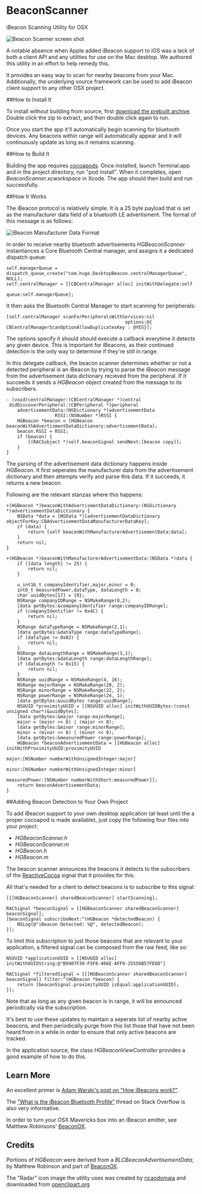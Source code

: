 BeaconScanner
=============

iBeacon Scanning Utility for OSX

![Beacon Scanner screen shot](Docs/ScreenShot.png)

A notable absence when Apple added iBeacon support to iOS was a lack of both a client API and any utilities for use on the Mac desktop. We authored this utility in an effort to help remedy this.

It provides an easy way to scan for nearby beacons from your Mac. Additionally, the underlying source framework can be used to add iBeacon client support to any other OSX project. 

##How to Install It

To install without building from source, first [download the prebuilt archive](https://github.com/mlwelles/BeaconScanner/releases/download/1.1/BeaconScanner-1.1.4.zip).  Double click the zip to extract, and then double click again to run. 

Once you start the app it'll automatically begin scanning for bluetooth devices.  Any beacons within range will automatically appear and it will continuously update as long as it remains scanning.

##How to Build It

Building the app requires [cocoapods](http://cocoapods.org).  Once installed, launch Terminal.app and in the project directory, run "pod install".  When it completes, open *BeaconScanner.xcworkspace*  in Xcode.  The app should then build and run successfully. 



##How It Works


The iBeacon protocol is relatively simple.  It is a 25 byte payload that is set as the manufacturer data field of a bluetooth LE advertisment.  The format of this message is as follows:

![iBeacon Manufacturer Data Format](Docs/iBeaconManufacturerDataFormat.png)

In order to receive nearby bluetooth advertisements *HGBeaconScanner* instantiances a Core Bluetooth Central manager, and assigns it a dedicated dispatch queue:

	self.managerQueue = dispatch_queue_create("com.huge.DesktopBeacon.centralManagerQueue", NULL);
    self.centralManager = [[CBCentralManager alloc] initWithDelegate:self
                                                               queue:self.managerQueue];

It then asks the Bluetooth Central Manager to start scanning for peripherals:

	[self.centralManager scanForPeripheralsWithServices:nil
                                                options:@{ CBCentralManagerScanOptionAllowDuplicatesKey : @YES}];


The options specify it should should execute a callback everytime it detects any given device. This is important for iBeacons, as their continued detection is the only way to determine if they're still in range. 

In this delegate callback, the beacon scanner determines whether or not a detected peripheral is an iBeacon by trying to parse the iBeacon message from the advertisement data dictionary recieved from the peripheral. If it succeeds it sends a *HGBeacon* object created from the message to its subscribers. 

	- (void)centralManager:(CBCentralManager *)central
	 didDiscoverPeripheral:(CBPeripheral *)peripheral
 	    advertisementData:(NSDictionary *)advertisementData
    	              RSSI:(NSNumber *)RSSI {
    	HGBeacon *beacon = [HGBeacon beaconWithAdvertismentDataDictionary:advertisementData];
	    beacon.RSSI = RSSI;
	    if (beacon) {
    	    [(RACSubject *)self.beaconSignal sendNext:[beacon copy]];
	    }
	}

The parsing of the advertisement data dictionary happens inside *HGBeacon*.  It first seperates the manufacturer data from the advertisement dictionary and then attempts verify and parse this data.  If it succeeds, it returns a new beacon.

Following are the relevant stanzas where this happens:

	+(HGBeacon *)beaconWithAdvertismentDataDictionary:(NSDictionary *)advertisementDataDictionary {
	    NSData *data = (NSData *)[advertisementDataDictionary objectForKey:CBAdvertisementDataManufacturerDataKey];
	    if (data) {
	        return [self beaconWithManufacturerAdvertisementData:data];
	    }
	    return nil;
	}

	+(HGBeacon *)beaconWithManufacturerAdvertisementData:(NSData *)data {
	    if ([data length] != 25) {
	        return nil;
	    }

	    u_int16_t companyIdentifier,major,minor = 0;
	    int8_t measuredPower,dataType, dataLength = 0;
	    char uuidBytes[17] = {0};
	    NSRange companyIDRange = NSMakeRange(0,2);
	    [data getBytes:&companyIdentifier range:companyIDRange];
	    if (companyIdentifier != 0x4C) {
	        return nil;
	    }
	    NSRange dataTypeRange = NSMakeRange(2,1);
	    [data getBytes:&dataType range:dataTypeRange];
	    if (dataType != 0x02) {
	        return nil;
	    }
	    NSRange dataLengthRange = NSMakeRange(3,1);
	    [data getBytes:&dataLength range:dataLengthRange];
	    if (dataLength != 0x15) {
	        return nil;
	    }
	    NSRange uuidRange = NSMakeRange(4, 16);
	    NSRange majorRange = NSMakeRange(20, 2);
	    NSRange minorRange = NSMakeRange(22, 2);
	    NSRange powerRange = NSMakeRange(24, 1);
    	[data getBytes:&uuidBytes range:uuidRange];
	    NSUUID *proximityUUID = [[NSUUID alloc] initWithUUIDBytes:(const unsigned char*)&uuidBytes];
	    [data getBytes:&major range:majorRange];
	    major = (major >> 8) | (major << 8);
	    [data getBytes:&minor range:minorRange];
	    minor = (minor >> 8) | (minor << 8);
	    [data getBytes:&measuredPower range:powerRange];
	    HGBeacon *beaconAdvertisementData = [[HGBeacon alloc] initWithProximityUUID:proximityUUID
	                                                                          major:[NSNumber numberWithUnsignedInteger:major]
	                                                                          minor:[NSNumber numberWithUnsignedInteger:minor]
	                                                                  measuredPower:[NSNumber numberWithShort:measuredPower]];
	    return beaconAdvertisementData;
	}


##Adding Beacon Detection to Your Own Project

To add iBeacon support to your own desktop application (at least until the a proper cocoapod is made available), just copy the following four files into your project:  

- *HGBeaconScanner.h*
- *HGBeaconScanner.m*
- *HGBeacon.h*
- *HGBeacon.m*

The beacon scanner announces the beacons it detects to the subscribers of the [ReactiveCocoa](https://github.com/ReactiveCocoa/ReactiveCocoa) signal that it provides for this.  

All that's needed for a client to detect beacons is to subscribe to this signal:

	[[[HGBeaconScanner] sharedBeaconScanner] startScanning];
	
	RACSignal *beaconSignal = [[HGBeaconScanner sharedBeaconScanner] beaconSignal];
	[beaconSignal subscribeNext:^(HGBeacon *detectedBeacon) {
		NSLog(@"iBeacon Detected: %@", detectedBeacon);
	}];


To limit this subscription to just those beacons that are relevant to your application, a filtered signal can be composed from the raw feed, like so:


	NSUUID *applicationUUID = [[NSUUID alloc] initWithUUIDString:@"B9407F30-F5F8-466E-AFF9-25556B57FE6D"]

	RACSignal *filteredSignal = [[[HGBeaconScanner sharedBeaconScanner] beaconSignal] filter:^(HGBeacon *beacon) {
		return [beaconSignal.proximityUUID isEqual:applicationUUID];
	}];
	

Note that as long as any given beacon is in range, it will be announced periodically via the subscription.  

It's best to use these updates to maintain a seperate list of nearby active beacons, and then periodically purge from this list those that have not been heard from in a while in order to ensure that only active beacons are tracked.   

In the application source, the class *HGBeaconViewController* provides a good example of how to do this. 

## Learn More

An excellent primer is [Adam Warski's post on "How iBeacons work?"](http://www.warski.org/blog/2014/01/how-ibeacons-work/).

The ["What is the iBeacon Bluetooth Profile"](http://stackoverflow.com/questions/18906988/what-is-the-ibeacon-bluetooth-profile) thread on Stack Overflow is also very informative.

In order to turn your OSX Mavericks box into an iBeacon emitter, see Matthew Robinsons' [BeaconOX](https://github.com/mttrb/BeaconOSX).  



## Credits

Portions of *HGBeacon* were derived from a *BLCBeaconAdvertisementData*, by Matthew Robinson and part of [BeaconOX](https://github.com/mttrb/BeaconOSX).

The "Radar" icon image the utility uses was created by [ricaodomaia](http://openclipart.org/user-detail/ricardomaia) and downloaded from [openclipart.org](http://openclipart.org/detail/122719/radar-by-ricardomaia) 